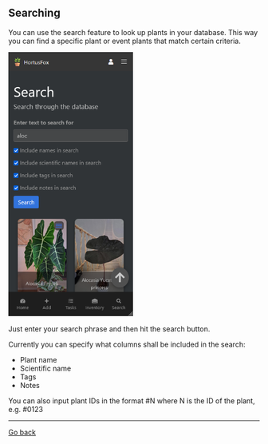 ## Searching

You can use the search feature to look up plants in your database. This way you can find a specific plant or
event plants that match certain criteria.

<img src="gfx/Screenshot 2024-03-05 184408.png" alt="screenshot" width="250"/>

Just enter your search phrase and then hit the search button. 

Currently you can specify what columns shall be included in the search:
- Plant name
- Scientific name
- Tags
- Notes

You can also input plant IDs in the format #N where N is the ID of the plant, e.g. #0123

<p><hr/></p>

[Go back](index.md)